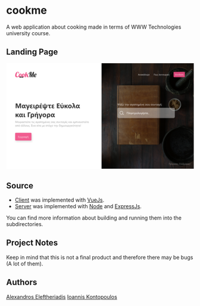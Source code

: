 # cookme
A web application about cooking made in terms of WWW Technologies university course.

## Landing Page

![CookMeLandingPage](https://github.com/koioannis/cookme/blob/main/CookMeLandingPage.png)

## Source
* [Client](https://github.com/koioannis/cookme/tree/main/client) was implemented with [VueJs](https://vuejs.org/).
* [Server](https://github.com/koioannis/cookme/tree/main/server) was implemented with [Node](https://vuejs.org/) and [ExpressJs](https://expressjs.com/).
 
You can find more information about building and running them into the subdirectories.

## Project Notes
Keep in mind that this is not a final product and therefore there may be bugs (A lot of them).

## Authors
[Alexandros Eleftheriadis](https://github.com/alexandros44)
[Ioannis Kontopoulos](https://github.com/koioannis)
